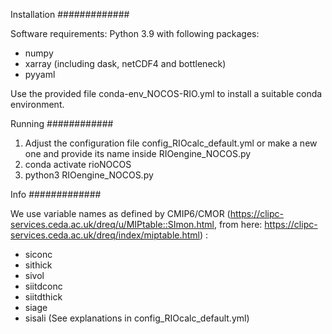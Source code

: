 Installation
#############

Software requirements:
Python 3.9 with following packages:
  - numpy
  - xarray (including dask, netCDF4 and bottleneck)
  - pyyaml

Use the provided file conda-env_NOCOS-RIO.yml to install a suitable conda environment.

Running
############
1) Adjust the configuration file config_RIOcalc_default.yml or make a new one and provide its name inside RIOengine_NOCOS.py
2) conda activate rioNOCOS
3) python3 RIOengine_NOCOS.py

Info
#############

We use variable names as defined by CMIP6/CMOR (https://clipc-services.ceda.ac.uk/dreq/u/MIPtable::SImon.html, from here: https://clipc-services.ceda.ac.uk/dreq/index/miptable.html) :
- siconc
- sithick
- sivol
- siitdconc
- siitdthick
- siage
- sisali
(See explanations in config_RIOcalc_default.yml)


